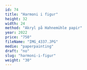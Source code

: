 ```yaml
---
id: 74
title: "Harmoni i figur"
height: 32
width: 24
method: "Akryl på Hahnemühle papir"
year: 2022
price: "750"
fileName: "IMG_4337.JPG"
medie: "paperpainting"
draft: "no"
slug: "harmoni-i-figur"
weight: "30"
---
```

